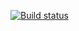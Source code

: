 [![Build status](https://ci.appveyor.com/api/projects/status/of545jviynp0ent3?svg=true)](https://ci.appveyor.com/project/OGsplendid/list-editor)
